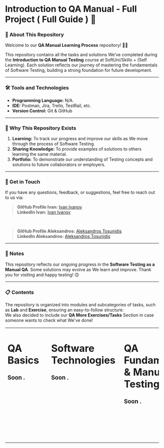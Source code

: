 <h1> <a>Introduction to QA Manual - Full Project ( Full Guide ) 🚀</a></h1>
<h3>📖 About This Repository</h3>
<p>Welcome to our <b>QA Manual Learning Process</b> repository! 👨‍💻</p>
<p>This repository contains all the tasks and solutions We’ve completed during the <b>Introduction to QA Manual Testing</b> course at SoftUni/Skillo + (Self Learning). Each solution reflects our journey of mastering the fundamentals of Software Testing, building a strong foundation for future development.</p>
<hr>
<h3>🛠️ Tools and Technologies</h3>
<ul>
	<li><b>Programming Language:</b> N/A.</li>
	<li><b>IDE:</b> Postman, Jira, Trello, TestRail, etc.</li>
	<li><b>Version Control:</b> Git & GitHub</li>
</ul>
<hr>
<h3>🤔 Why This Repository Exists</h3>
<ol>
	<li><b>Learning:</b> To track our progress and improve our skills as We move through the process of Software Testing.</li>
	<li><b>Sharing Knowledge:</b> To provide examples of solutions to others learning the same material.</li>
	<li><b>Portfolio:</b> To demonstrate our understanding of Testing concepts and solutions to future collaborators or employers.</li>
</ol>
<hr> 
<h3>🌟 Get in Touch</h3>
<p>If you have any questions, feedback, or suggestions, feel free to reach out to us via:</p>
<!-- Ivan's Social Media -->
<blockquote>
<b>GitHub Profile Ivan:</b> <a href="https://github.com/IvanITD" class="button">Ivan Ivanov</a>
<br>
<b>LinkedIn Ivan:</b> <a href="https://www.linkedin.com/in/ivanivanovofficial" class="button">Ivan Ivanov</a>
<br>
</blockquote>
<br>
<!-- Aleksandros's Social Media -->
<blockquote>
<b>GitHub Profile Aleksandros:</b> <a href="https://github.com/aleksandrostosunidis" class="button">Aleksandros Tosunidis</a>
<br>
<b>LinkedIn Aleksandros:</b> <a href="https://www.linkedin.com/in/aleksandros-tosunidis/" class="button">Aleksandros Tosunidis</a>
</blockquote>
<!-- Notes-->
<hr>
<h3>📢 Notes</h3>
<p>This repository reflects our ongoing progress in the <b>Software Testing as a Manual QA</b>. Some solutions may evolve as We learn and improve. Thank you for visiting and happy testing! 😊</p>
<hr>
<h3>📋 Contents</h3>
<p>The repository is organized into modules and subcategories of tasks, such as <b>Lab</b> and <b>Exercise</b>, ensuring an easy-to-follow structure:<br>We also decided to include our <strong>QA More Exercises/Tasks</strong> Section in case someone wants to check what We've done!</p>
<!-- This is where the right side of the content starts-->
<!-- C# Basics -->
<table>
<tr>
<!--Left Side Content-->
<td style="vertical-align: top; padding-right: 20px;">
<h1>QA Basics</h1>
<h3>Soon .</h3>

  <!--This is where the left side starts-->
  <!--PB More Exercises-->
<td style="vertical-align: top; padding-left: 20px;">
<h1>Software Technologies</h1>
  <h3>Soon .</h3>

  <!--Left Side Content-->
  <td style="vertical-align: top; padding-left: 20px;">
  <h1>QA Fundamentals & Manual Testing</h1>
  <h3>Soon .</h3>
  
<!--This part of the code is like this because GitHub, can't represent the table properly. The idea is to make the PB-More Exercises look somehow aligned with the C# Basics section.-->
<br>
<br>
<br>
<br>
<br>
  </td>
  </tr>
</table>

